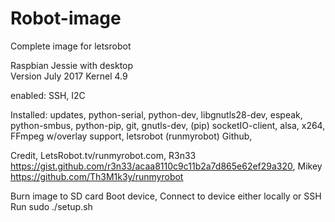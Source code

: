 # Robot-image
Complete image for letsrobot

Raspbian Jessie with desktop  
Version July 2017 Kernel 4.9

enabled:  SSH, I2C

Installed:  updates, python-serial, python-dev, libgnutls28-dev, espeak, python-smbus, python-pip, git, gnutls-dev, (pip) socketIO-client, alsa, x264, FFmpeg w/overlay support, letsrobot (runmyrobot) Github,

Credit, LetsRobot.tv/runmyrobot.com,  R3n33 https://gist.github.com/r3n33/acaa8110c9c11b2a7d865e62ef29a320,  Mikey https://github.com/Th3M1k3y/runmyrobot

Burn image to SD card
Boot device, Connect to device either locally or SSH
Run sudo ./setup.sh
  
